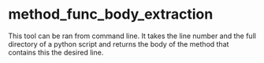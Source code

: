 # method_func_body_extraction

This tool can be ran from command line. It takes the line number and the full directory of a python script and returns the body of the method that contains this the desired line.